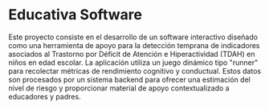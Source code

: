 # Educativa Software

Este proyecto consiste en el desarrollo de un software interactivo diseñado como una herramienta de apoyo para la detección temprana de indicadores asociados al Trastorno por Déficit de Atención e Hiperactividad (TDAH) en niños en edad escolar. La aplicación utiliza un juego dinámico tipo "runner" para recolectar métricas de rendimiento cognitivo y conductual. Estos datos son procesados por un sistema backend para ofrecer una estimación del nivel de riesgo y proporcionar material de apoyo contextualizado a educadores y padres.


